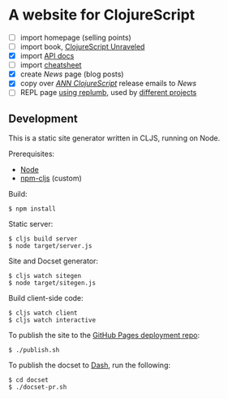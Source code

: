 # A website for ClojureScript

- [ ] import homepage (selling points)
- [ ] import book, [ClojureScript Unraveled](https://leanpub.com/clojurescript-unraveled)
- [x] import [API docs](https://github.com/cljs/api)
- [ ] import [cheatsheet](http://cljs.info/cheatsheet)
- [x] create _News_ page (blog posts)
- [x] copy over [_ANN ClojureScript_] release emails to _News_
- [ ] REPL page [using replumb](http://clojurescript.io/), used by [different projects](https://github.com/Lambda-X/replumb#community)

[_ANN ClojureScript_]:https://groups.google.com/forum/#!topicsearchin/clojurescript/%22the$20Clojure$20compiler$20that$20emits$20JavaScript$20source$20code%22

## Development

This is a static site generator written in CLJS, running on Node.

Prerequisites:

- [Node](https://nodejs.org/)
- [npm-cljs](https://github.com/shaunlebron/npm-cljs) (custom)

Build:

```
$ npm install
```

Static server:

```
$ cljs build server
$ node target/server.js
```

Site and Docset generator:

```
$ cljs watch sitegen
$ node target/sitegen.js
```

Build client-side code:

```
$ cljs watch client
$ cljs watch interactive
```

To publish the site to the [GitHub Pages deployment repo](https://github.com/cljs/cljs.github.io):

```
$ ./publish.sh
```

To publish the docset to [Dash], run the following:

```
$ cd docset
$ ./docset-pr.sh
```

[Dash]:https://kapeli.com/dash
